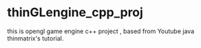 # thinGLengine_cpp_proj

this is opengl game engine c++ project , based from Youtube java thinmatrix's tutorial.
